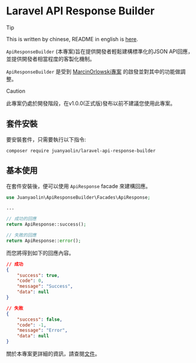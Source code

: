 # Laravel API Response Builder

> [!TIP]
> This is written by chinese, README in english is [here](README.md).

`ApiResponseBuilder` (本專案)旨在提供開發者輕鬆建構標準化的JSON API回應，並提供開發者相當程度的客製化機制。

`ApiResponseBuilder` 是受到 [MarcinOrlowski專案](https://github.com/MarcinOrlowski/laravel-api-response-builder) 的啟發並對其中的功能做調整。

> [!CAUTION]
> 此專案仍處於開發階段，在v1.0.0(正式版)發布以前不建議您使用此專案。

## 套件安裝

要安裝套件，只需要執行以下指令:

```
composer require juanyaolin/laravel-api-response-builder
```

## 基本使用

在套件安裝後，便可以使用 `ApiResponse` facade 來建構回應。

```php
use Juanyaolin\ApiResponseBuilder\Facades\ApiResponse;

...

// 成功的回應
return ApiResponse::success();

// 失敗的回應
return ApiResponse::error();
```

而您將得到如下的回應內容。

```json
// 成功
{
    "success": true,
    "code": 0,
    "message": "Success",
    "data": null
}

// 失敗
{
    "success": false,
    "code": -1,
    "message": "Error",
    "data": null
}
```

關於本專案更詳細的資訊，請查閱[文件](documents/zh-TW/documents.md)。